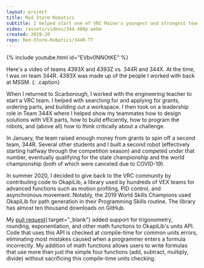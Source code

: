 ```yaml
---
layout: project
title: Red Storm Robotics
subtitle: I helped start one of VRC Maine's youngest and strongest teams.
video: /assets/videos/344.480p.webm
created: 2019-20
repo: Red-Storm-Robotics/344R-TT
---
```


{% include youtube.html id="EVbv0NNOtKE" %}

Here's a video of teams 4393X and 4393Z vs. 344R and 344X. At the time, I was on team 344R. 4393X was made up of the people I worked with back at MSSM.
{: .caption}

When I returned to Scarborough, I worked with the engineering teacher to start a VRC team. I helped with searching for and applying for grants, ordering parts, and building out a workspace. I then took on a leadership role in Team 344X where I helped show my teammates how to design solutions with VEX parts, how to build efficiently, how to program the robots, and (above all) how to think critically about a challenge.

In January, the team raised enough money from grants to spin off a second team, 344R. Several other students and I built a second robot (effectively starting halfway through the competition season) and competed under that number, eventually qualifying for the state championship and the world championship (both of which were canceled due to COVID-19).

In summer 2020, I decided to give back to the VRC community by contributing code to OkapiLib, a library used by hundreds of VEX teams for advanced functions such as motion profiling, PID control, and asynchronous movement. Notably, the 2019 World Skills Champions used OkapiLib for path generation in their Programming Skills routine. The library has almost ten thousand downloads on GitHub.

My [pull request](https://github.com/OkapiLib/OkapiLib/pull/445){:target="_blank"} added support for trigonometry, rounding, exponentiation, and other math functions to OkapiLib's units API. Code that uses this API is checked at compile-time for common units errors, eliminating most mistakes caused when a programmer enters a formula incorrectly. My addition of math functions allows users to write formulas that use more than just the simple four functions (add, subtract, multiply, divide) without sacrificing this compile-time units checking.
